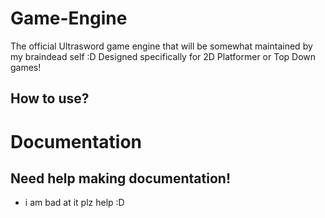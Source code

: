 # Game-Engine

The official Ultrasword game engine that will be somewhat maintained by my braindead self :D
Designed specifically for 2D Platformer or Top Down games!

## How to use?

# Documentation

## Need help making documentation!

- i am bad at it plz help :D
